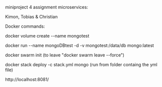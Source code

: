 miniproject 4 assignment microservices:

Kimon, Tobias & Christian

Docker commands:

docker volume create --name mongotest

docker run --name mongoDBtest -d -v mongotest:/data/db mongo:latest

docker swarm init (to leave "docker swarm leave --force")

docker stack deploy -c stack.yml mongo (run from folder containg the yml file)

http://localhost:8081/
